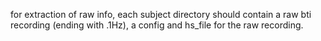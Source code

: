 for extraction of raw info, each subject directory should contain a raw bti recording (ending with .1Hz), a config and hs_file for the raw recording.